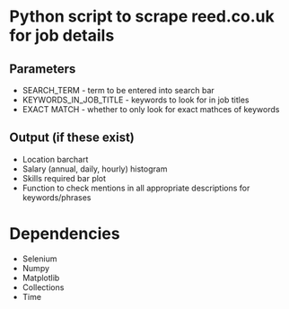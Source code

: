 # Python script to scrape reed.co.uk for job details

## Parameters
  * SEARCH_TERM - term to be entered into search bar
  * KEYWORDS_IN_JOB_TITLE - keywords to look for in job titles
  * EXACT MATCH - whether to only look for exact mathces of keywords


## Output (if these exist)
   * Location barchart
   * Salary (annual, daily, hourly) histogram
   * Skills required bar plot
   * Function to check mentions in all appropriate descriptions for keywords/phrases

# Dependencies
   * Selenium
   * Numpy
   * Matplotlib
   * Collections
   * Time 
